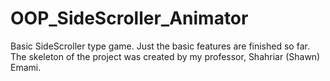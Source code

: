 # OOP_SideScroller_Animator
Basic SideScroller type game.  Just the basic features are finished so far.
The skeleton of the project was created by my professor, Shahriar (Shawn) Emami.
